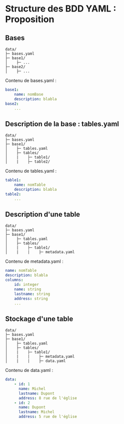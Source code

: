 # Structure des BDD YAML : Proposition

## Bases

```
data/
├─ bases.yaml
├─ base1/
│    ├─ ...
├─ base2/
│    ├─ ...
```

Contenu de bases.yaml :

``` yaml
base1:
    name: nomBase
    description: blabla
base2:
    ...
```

## Description de la base : tables.yaml

```
data/
├─ bases.yaml
├─ base1/
│    ├─ tables.yaml
│    ├─ tables/
│    |    ├─ table1/
│    |    ├─ table2/
```

Contenu de tables.yaml :

``` yaml
table1:
    name: nomTable
    description: blabla
table2:
    ...
```

## Description d'une table

```
data/
├─ bases.yaml
├─ base1/
│    ├─ tables.yaml
│    ├─ tables/
│    |    ├─ table1/
│    |    |    ├─ metadata.yaml
```

Contenu de metadata.yaml :

``` yaml
name: nomTable
description: blabla
columns:
    id: integer
    name: string
    lastname: string
    address: string
    ...
```

## Stockage d'une table

```
data/
├─ bases.yaml
├─ base1/
│    ├─ tables.yaml
│    ├─ tables/
│    |    ├─ table1/
│    |    |    ├─ metadata.yaml
│    |    |    ├─ data.yaml
```

Contenu de data.yaml :

``` yaml
data:
    - id: 1
      name: Michel
      lastname: Dupont
      address: 8 rue de l'église
    - id: 2
      name: Dupont
      lastname: Michel
      address: 5 rue de l'église
```

